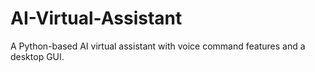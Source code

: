 # AI-Virtual-Assistant
A Python-based AI virtual assistant with voice command features and a desktop GUI.
